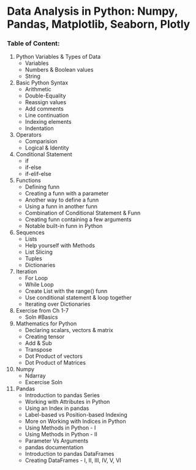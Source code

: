 # Data Analysis in Python: Numpy, Pandas, Matplotlib, Seaborn, Plotly  

### Table of Content:  
1. Python Variables & Types of Data
   - Variables
   - Numbers & Boolean values
   - String
2. Basic Python Syntax
   - Arithmetic
   - Double-Equality
   - Reassign values
   - Add comments
   - Line continuation
   - Indexing elements
   - Indentation
3. Operators
   - Comparision
   - Logical & Identity
4. Conditional Statement
   - if
   - if-else
   - if-elif-else
5. Functions
   - Defining funn
   - Creating a funn with a parameter
   - Another way to define a funn
   - Using a funn in another funn
   - Combination of Conditional Statement & Funn
   - Creating funn containing a few arguments
   - Notable built-in funn in Python
6. Sequences
   - Lists
   - Help yourself with Methods
   - List Slicing
   - Tuples
   - Dictionaries
7. Iteration
   - For Loop
   - While Loop
   - Create List with the range() funn
   - Use conditional statement & loop together
   - Iterating over Dictionaries
8. Exercise from Ch 1-7
   - Soln #Basics
10. Mathematics for Python
    - Declaring scalars, vectors & matrix
    - Creating tensor
    - Add & Sub
    - Transpose
    - Dot Product of vectors
    - Dot Product of Matrices
11. Numpy 
     - Ndarray
     - Excercise Soln
12. Pandas
     - Introduction to pandas Series
     - Working with Attributes in Python
     - Using an Index in pandas
     - Label-based vs Position-based Indexing
     - More on Working with Indices in Python
     - Using Methods in Python - I
     - Using Methods in Python - II
     - Parameter Vs Arguments
     - pandas documentation
     - Introduction to pandas DataFrames
     - Creating DataFrames - I, II, III, IV, V, VI
  









